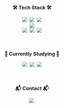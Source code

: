 <div align="center">
  <h3>🛠️ Tech Stack 🛠️</h3>
  <img src="https://img.shields.io/badge/Python-3776AB?style=for-the-badge&logo=Python&logoColor=white"/>&nbsp
  <img src="https://img.shields.io/badge/C-00599C?style=for-the-badge&logo=c&logoColor=white"/>&nbsp
  <img src="https://img.shields.io/badge/Java-007396?style=for-the-badge&logo=OpenJDK&logoColor=white">
  <br>
  <img src="https://img.shields.io/badge/Django-092E20?style=for-the-badge&logo=Django&logoColor=white">
  <br>
  <img src="https://img.shields.io/badge/HTML5-E34F26?style=for-the-badge&logo=HTML5&logoColor=white">&nbsp
  <img src="https://img.shields.io/badge/CSS3-1572B6?style=for-the-badge&logo=CSS3&logoColor=white">&nbsp
  <img src="https://img.shields.io/badge/JavaScript-F7DF1E?style=for-the-badge&logo=JavaScript&logoColor=white">
</div>
<br><br>
<div align="center">
  <h3>🌱 Currently Studying 🌱</h3>
  <img src="https://img.shields.io/badge/Spring Boot-6DB33F?style=for-the-badge&logo=springboot&logoColor=white">&nbsp
  <img src="https://img.shields.io/badge/MySQL-4479A1?style=for-the-badge&logo=MySQL&logoColor=white">&nbsp
  <img src="https://img.shields.io/badge/docker-%230db7ed.svg?style=for-the-badge&logo=docker&logoColor=white"> 
</div>
<br><br>
<div align="center">
  <h3>📬 Contact 📬</h3>
    <img src="https://img.shields.io/badge/heewonjo.me@gmail.com-D14836?style=for-the-badge&logo=gmail&logoColor=white"/>&nbsp
</div>

